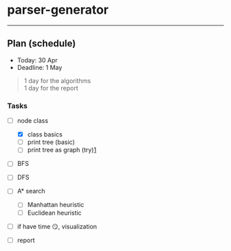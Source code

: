 # parser-generator

---

## Plan (schedule)
* Today: 30 Apr
* Deadline: 1 May

> 1 day for the algorithms<br>
> 1 day for the report

### Tasks
* [ ] node class
  * [x] class basics
  * [ ] print tree (basic)
  * [ ] print tree as graph (try)[1]
* [ ] BFS
* [ ] DFS
* [ ] A* search
  * [ ] Manhattan heuristic
  * [ ] Euclidean heuristic
* [ ] if have time 😏, visualization
* [ ] report


[1]: https://plotly.com/python/tree-plots/
